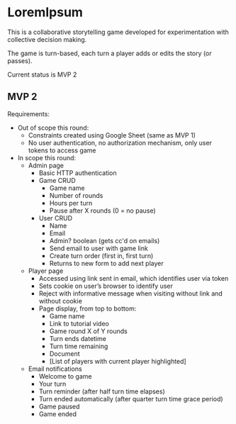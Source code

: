 # LoremIpsum

This is a collaborative storytelling game developed for experimentation with collective decision making.

The game is turn-based, each turn a player adds or edits the story (or passes).

Current status is MVP 2

## MVP 2

Requirements:

- Out of scope this round:
    - Constraints created using Google Sheet (same as MVP 1)
    - No user authentication, no authorization mechanism, only user tokens to access game
- In scope this round:
    - Admin page
        - Basic HTTP authentication
        - Game CRUD
            - Game name
            - Number of rounds
            - Hours per turn
            - Pause after X rounds (0 = no pause)
        - User CRUD
            - Name
            - Email
            - Admin? boolean (gets cc'd on emails)
            - Send email to user with game link
            - Create turn order (first in, first turn)
            - Returns to new form to add next player
    - Player page
        - Accessed using link sent in email, which identifies user via token
        - Sets cookie on user’s browser to identify user
        - Reject with informative message when visiting without link and without cookie
        - Page display, from top to bottom:
            - Game name
            - Link to tutorial video
            - Game round X of Y rounds
            - Turn ends datetime
            - Turn time remaining
            - Document
            - [List of players with current player highlighted]
    - Email notifications
        - Welcome to game
        - Your turn
        - Turn reminder (after half turn time elapses)
        - Turn ended automatically (after quarter turn time grace period)
        - Game paused
        - Game ended
